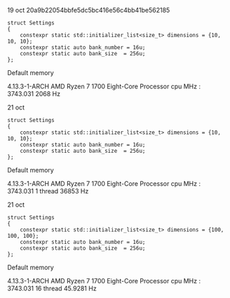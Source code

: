 19 oct
20a9b22054bbfe5dc5bc416e56c4bb41be562185

    struct Settings
    {
        constexpr static std::initializer_list<size_t> dimensions = {10, 10, 10};
        constexpr static auto bank_number = 16u;
        constexpr static auto bank_size  = 256u;
    };

Default memory

4.13.3-1-ARCH
AMD Ryzen 7 1700 Eight-Core Processor
cpu MHz         : 3743.031
2068 Hz


21 oct


    struct Settings
    {
        constexpr static std::initializer_list<size_t> dimensions = {10, 10, 10};
        constexpr static auto bank_number = 16u;
        constexpr static auto bank_size  = 256u;
    };

Default memory

4.13.3-1-ARCH
AMD Ryzen 7 1700 Eight-Core Processor
cpu MHz         : 3743.031
1 thread
36853 Hz


21 oct


    struct Settings
    {
        constexpr static std::initializer_list<size_t> dimensions = {100, 100, 100};
        constexpr static auto bank_number = 16u;
        constexpr static auto bank_size  = 256u;
    };

Default memory

4.13.3-1-ARCH
AMD Ryzen 7 1700 Eight-Core Processor
cpu MHz         : 3743.031
16 thread
45.9281 Hz
